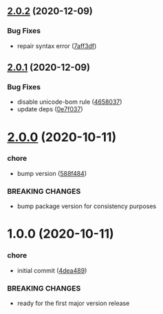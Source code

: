 ## [2.0.2](https://github.com/lukaszbieniek/stylelint-config/compare/v2.0.1...v2.0.2) (2020-12-09)


### Bug Fixes

* repair syntax error ([7aff3df](https://github.com/lukaszbieniek/stylelint-config/commit/7aff3dfca354999a81639e3e41d12e6aac6f35b9))

## [2.0.1](https://github.com/lukaszbieniek/stylelint-config/compare/v2.0.0...v2.0.1) (2020-12-09)


### Bug Fixes

* disable unicode-bom rule ([4658037](https://github.com/lukaszbieniek/stylelint-config/commit/465803788a857131cb17339737e34e3c50d2c3a8))
* update deps ([0e7f037](https://github.com/lukaszbieniek/stylelint-config/commit/0e7f037ebbc62a4345b2429526623364bec11b6c))

# [2.0.0](https://github.com/lukaszbieniek/stylelint-config/compare/v1.0.0...v2.0.0) (2020-10-11)


### chore

* bump version ([588f484](https://github.com/lukaszbieniek/stylelint-config/commit/588f484bf385d2bc8a6c11c90edb8e12ebe2060c))


### BREAKING CHANGES

* bump package version for consistency purposes

# 1.0.0 (2020-10-11)


### chore

* initial commit ([4dea489](https://github.com/lukaszbieniek/stylelint-config/commit/4dea4894adb92d1da72511999c7c33a5a2598716))


### BREAKING CHANGES

* ready for the first major version release
